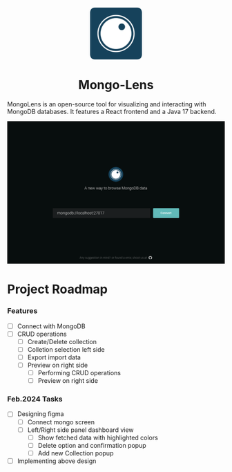 <p align="center">
  <img src="./assets/icons/500x500-rounded.png" alt="MongoLens Logo" width="120" height="120"/>
</p>

<h1 align="center">Mongo-Lens</h1>

MongoLens is an open-source tool for visualizing and interacting with MongoDB databases. It features a React frontend and a Java 17 backend.

<p align="center">
  <img src="./assets/screenshot/Design Canvas.png" alt="MongoLens Logo" />
</p>

# Project Roadmap

### Features

- [ ] Connect with MongoDB
- [ ] CRUD operations
  - [ ] Create/Delete collection
  - [ ] Colletion selection left side
  - [ ] Export import data
  - [ ] Preview on right side
    - [ ] Performing CRUD operations
    - [ ] Preview on right side

### Feb.2024 Tasks

- [ ] Designing figma
  - [ ] Connect mongo screen
  - [ ] Left/Right side panel dashboard view
    - [ ] Show fetched data with highlighted colors
    - [ ] Delete option and confirmation popup
    - [ ] Add new Collection popup
- [ ] Implementing above design
